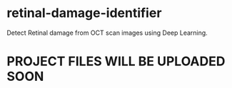 # retinal-damage-identifier

Detect Retinal damage from OCT scan images using Deep Learning.

# PROJECT FILES WILL BE UPLOADED SOON
